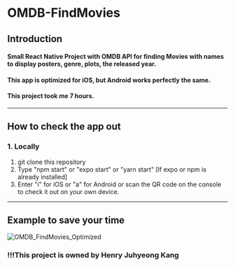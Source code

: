 # OMDB-FindMovies


## Introduction  
#### Small React Native Project with OMDB API for finding Movies with names to display posters, genre, plots, the released year.  
#### This app is optimized for iOS, but Android works perfectly the same.
#### This project took me 7 hours.
----  
## How to check the app out

### 1. Locally  
1. git clone this repository
2. Type "npm start" or "expo start" or "yarn start" [If expo or npm is already installed]
3. Enter "i" for iOS or "a" for Android or scan the QR code on the console to check it out on your own device.

-----
## Example to save your time

![OMDB_FindMovies_Optimized](https://user-images.githubusercontent.com/94532638/163630076-208ed8fd-46a7-4f07-b7bc-b2030053263b.gif)



### !!!This project is owned by Henry Juhyeong Kang
